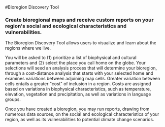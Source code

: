 #Bioregion Discovery Tool

### Create bioregional maps and receive custom reports on your region's social and ecological characteristics and vulnerabilities.

The Bioregion Discovery Tool allows users to visualize and learn about the regions where we live.   

You will be asked to (1) prioritize a list of biophysical and cultural parameters and (2) select the place you call home on the globe.  Your selections will seed an analysis process that will determine your bioregion, through a cost-distance analysis that starts with your selected home and examines variations between adjoining map cells. Greater variation between cells entails a greater "cost" of inclusion in a region. Costs are assigned based on variations in biophysical characteristics, such as temperature, elevation, vegetation and precipitation, as well as variations in language groups.

Once you have created a bioregion, you may run reports, drawing from numerous data sources, on the social and ecological characteristics of your region, as well as its vulnerabilities to potential climate change scenarios.
